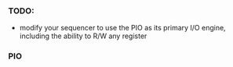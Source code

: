 ### TODO:

- modify your sequencer to use the PIO as its primary I/O engine, including the ability to R/W any register 


### PIO 

